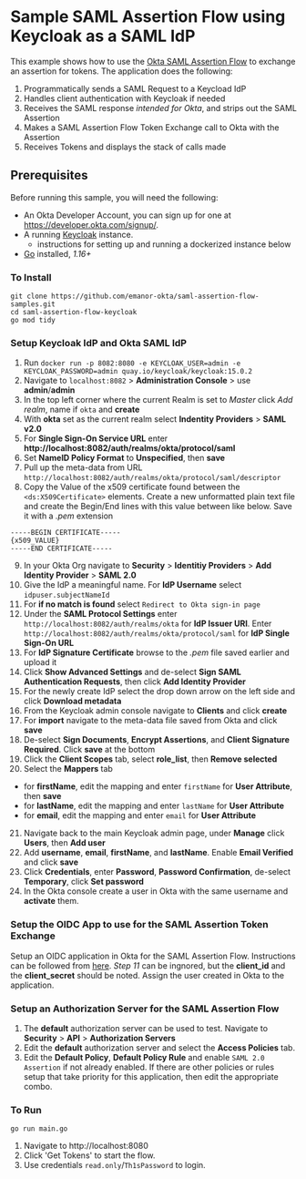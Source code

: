 # Sample SAML Assertion Flow using Keycloak as a SAML IdP

This example shows how to use the [Okta SAML Assertion Flow](https://developer.okta.com/docs/guides/implement-saml2/overview/) to exchange an assertion for tokens.
The application does the following:
1. Programmatically sends a SAML Request to a Keycload IdP 
2. Handles client authentication with Keycloak if needed
3. Receives the SAML response *intended for Okta*, and strips out the SAML Assertion
4. Makes a SAML Assertion Flow Token Exchange call to Okta with the Assertion
5. Receives Tokens and displays the stack of calls made 

## Prerequisites

Before running this sample, you will need the following:

* An Okta Developer Account, you can sign up for one at https://developer.okta.com/signup/.
* A running [Keycloak](https://www.keycloak.org/) instance.
  * instructions for setting up and running a dockerized instance below
* [Go](https://golang.org/) installed, *1.16+* 


### To Install
```
git clone https://github.com/emanor-okta/saml-assertion-flow-samples.git
cd saml-assertion-flow-keycloak
go mod tidy
```

### Setup Keycloak IdP and Okta SAML IdP
1. Run `docker run -p 8082:8080 -e KEYCLOAK_USER=admin -e KEYCLOAK_PASSWORD=admin quay.io/keycloak/keycloak:15.0.2`
2. Navigate to `localhost:8082` > **Administration Console** > use **admin**/**admin**
3. In the top left corner where the current Realm is set to *Master* click *Add realm*, name if `okta` and **create**
4. With **okta** set as the current realm select **Indentity Providers** > **SAML v2.0**
5. For **Single Sign-On Service URL** enter **http://localhost:8082/auth/realms/okta/protocol/saml**
6. Set **NameID Policy Format** to **Unspecified**, then **save**
7. Pull up the meta-data from URL `http://localhost:8082/auth/realms/okta/protocol/saml/descriptor`
8. Copy the Value of the x509 certificate found between the `<ds:X509Certificate>` elements. Create a new unformatted plain text file and create the Begin/End lines with this value between like below. Save it with a *.pem* extension
```
-----BEGIN CERTIFICATE-----
{x509_VALUE}
-----END CERTIFICATE-----
```
9. In your Okta Org navigate to **Security** > **Identitiy Providers** > **Add Identity Provider** > **SAML 2.0**
10. Give the IdP a meaningful name. For **IdP Username** select `idpuser.subjectNameId`
11. For **if no match is found** select `Redirect to Okta sign-in page`
12. Under the **SAML Protocol Settings** enter `http://localhost:8082/auth/realms/okta` for **IdP Issuer URI**. Enter `http://localhost:8082/auth/realms/okta/protocol/saml` for **IdP Single Sign-On URL**
13. For **IdP Signature Certificate** browse to the *.pem* file saved earlier and upload it
14. Click **Show Advanced Settings** and de-select **Sign SAML Authentication Requests**, then click **Add Identity Provider**
15. For the newly create IdP select the drop down arrow on the left side and click **Download metadata**
16. From the Keycloak admin console navigate to **Clients** and click **create**
17. For **import** navigate to the meta-data file saved from Okta and click **save**
18. De-select **Sign Documents**, **Encrypt Assertions**, and **Client Signature Required**. Click **save** at the bottom
19. Click the **Client Scopes** tab, select **role_list**, then **Remove selected**
20. Select the **Mappers** tab
  * for **firstName**, edit the mapping and enter `firstName` for **User Attribute**, then **save**
  * for **lastName**, edit the mapping and enter `lastName` for **User Attribute**
  * for **email**, edit the mapping and enter `email` for **User Attribute**
21. Navigate back to the main Keycloak admin page, under **Manage** click **Users**, then **Add user**
22. Add **username**, **email**, **firstName**, and **lastName**. Enable **Email Verified** and click **save**
23. Click **Credentials**, enter **Password**, **Password Confirmation**, de-select **Temporary**, click **Set password**
24. In the Okta console create a user in Okta with the same username and **activate** them.

### Setup the OIDC App to use for the SAML Assertion Token Exchange
Setup an OIDC application in Okta for the SAML Assertion Flow. Instructions can be followed from [here](https://github.com/emanor-okta/saml-assertion-flow-samples/tree/main/self-generated/saml-assertion-flow-self-generated#setup-the-oidc-app-to-use-for-the-saml-assertion-token-exchange). *Step 11* can be ingnored, but the **client_id** and the **client_secret** should be noted. Assign the user created in Okta to the application.

### Setup an Authorization Server for the SAML Assertion Flow
1. The **default** authorization server can be used to test. Navigate to **Security** > **API** > **Authorization Servers**
2. Edit the **default** authorization server and select the **Access Policies** tab.
3. Edit the **Default Policy**, **Default Policy Rule** and enable `SAML 2.0 Assertion` if not already enabled. If there are other policies or rules setup that take priority for this application, then edit the appropriate combo.

### To Run
```
go run main.go
```  

1. Navigate to http://localhost:8080   
2. Click 'Get Tokens' to start the flow.   
3. Use credentials `read.only`/`Th1sPassword` to login. 
    
     

